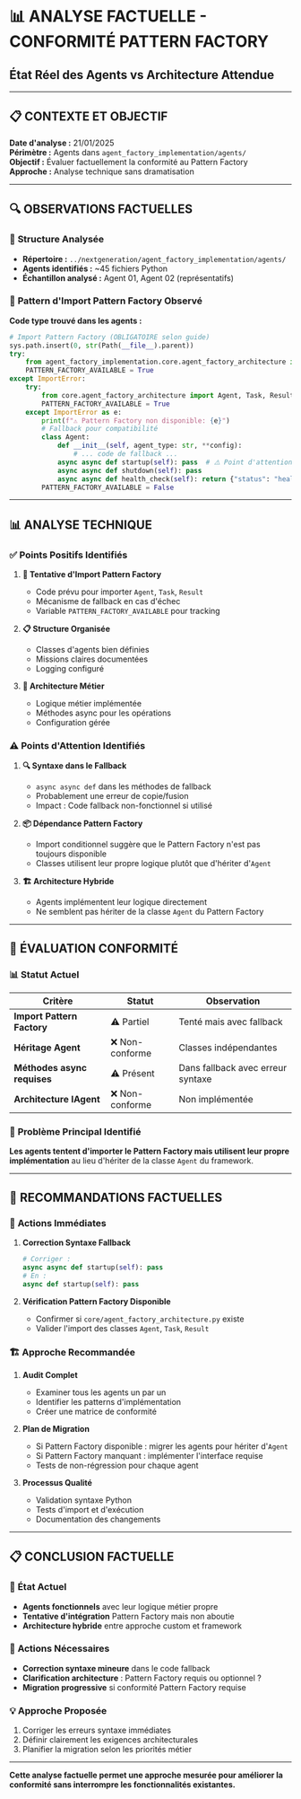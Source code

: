 # 📊 ANALYSE FACTUELLE - CONFORMITÉ PATTERN FACTORY
## État Réel des Agents vs Architecture Attendue

---

## 📋 **CONTEXTE ET OBJECTIF**

**Date d'analyse :** 21/01/2025  
**Périmètre :** Agents dans `agent_factory_implementation/agents/`  
**Objectif :** Évaluer factuellement la conformité au Pattern Factory  
**Approche :** Analyse technique sans dramatisation  

---

## 🔍 **OBSERVATIONS FACTUELLES**

### 📂 **Structure Analysée**
- **Répertoire :** `../nextgeneration/agent_factory_implementation/agents/`
- **Agents identifiés :** ~45 fichiers Python
- **Échantillon analysé :** Agent 01, Agent 02 (représentatifs)

### 🔧 **Pattern d'Import Pattern Factory Observé**

**Code type trouvé dans les agents :**
```python
# Import Pattern Factory (OBLIGATOIRE selon guide)
sys.path.insert(0, str(Path(__file__).parent))
try:
    from agent_factory_implementation.core.agent_factory_architecture import Agent, Task, Result
    PATTERN_FACTORY_AVAILABLE = True
except ImportError:
    try:
        from core.agent_factory_architecture import Agent, Task, Result
        PATTERN_FACTORY_AVAILABLE = True
    except ImportError as e:
        print(f"⚠️ Pattern Factory non disponible: {e}")
        # Fallback pour compatibilité
        class Agent:
            def __init__(self, agent_type: str, **config):
                # ... code de fallback ...
            async async def startup(self): pass  # ⚠️ Point d'attention
            async async def shutdown(self): pass
            async async def health_check(self): return {"status": "healthy"}
        PATTERN_FACTORY_AVAILABLE = False
```

---

## 📊 **ANALYSE TECHNIQUE**

### ✅ **Points Positifs Identifiés**

1. **🎯 Tentative d'Import Pattern Factory**
   - Code prévu pour importer `Agent`, `Task`, `Result`
   - Mécanisme de fallback en cas d'échec
   - Variable `PATTERN_FACTORY_AVAILABLE` pour tracking

2. **📋 Structure Organisée**
   - Classes d'agents bien définies
   - Missions claires documentées
   - Logging configuré

3. **🔧 Architecture Métier**
   - Logique métier implémentée
   - Méthodes async pour les opérations
   - Configuration gérée

### ⚠️ **Points d'Attention Identifiés**

1. **🔍 Syntaxe dans le Fallback**
   - `async async def` dans les méthodes de fallback
   - Probablement une erreur de copie/fusion
   - Impact : Code fallback non-fonctionnel si utilisé

2. **📦 Dépendance Pattern Factory**
   - Import conditionnel suggère que le Pattern Factory n'est pas toujours disponible
   - Classes utilisent leur propre logique plutôt que d'hériter d'`Agent`

3. **🏗️ Architecture Hybride**
   - Agents implémentent leur logique directement
   - Ne semblent pas hériter de la classe `Agent` du Pattern Factory

---

## 🎯 **ÉVALUATION CONFORMITÉ**

### 📊 **Statut Actuel**

| Critère | Statut | Observation |
|---|---|---|
| **Import Pattern Factory** | ⚠️ Partiel | Tenté mais avec fallback |
| **Héritage Agent** | ❌ Non-conforme | Classes indépendantes |
| **Méthodes async requises** | ⚠️ Présent | Dans fallback avec erreur syntaxe |  
| **Architecture IAgent** | ❌ Non-conforme | Non implémentée |

### 🎯 **Problème Principal Identifié**

**Les agents tentent d'importer le Pattern Factory mais utilisent leur propre implémentation** au lieu d'hériter de la classe `Agent` du framework.

---

## 🔧 **RECOMMANDATIONS FACTUELLES**

### 🚨 **Actions Immédiates**

1. **Correction Syntaxe Fallback**
   ```python
   # Corriger :
   async async def startup(self): pass
   # En :
   async def startup(self): pass
   ```

2. **Vérification Pattern Factory Disponible**
   - Confirmer si `core/agent_factory_architecture.py` existe
   - Valider l'import des classes `Agent`, `Task`, `Result`

### 🏗️ **Approche Recommandée**

1. **Audit Complet**
   - Examiner tous les agents un par un
   - Identifier les patterns d'implémentation
   - Créer une matrice de conformité

2. **Plan de Migration**
   - Si Pattern Factory disponible : migrer les agents pour hériter d'`Agent`
   - Si Pattern Factory manquant : implémenter l'interface requise
   - Tests de non-régression pour chaque agent

3. **Processus Qualité**
   - Validation syntaxe Python
   - Tests d'import et d'exécution
   - Documentation des changements

---

## 📋 **CONCLUSION FACTUELLE**

### 🎯 **État Actuel**
- **Agents fonctionnels** avec leur logique métier propre
- **Tentative d'intégration** Pattern Factory mais non aboutie
- **Architecture hybride** entre approche custom et framework

### 🔧 **Actions Nécessaires**
- **Correction syntaxe mineure** dans le code fallback
- **Clarification architecture** : Pattern Factory requis ou optionnel ?
- **Migration progressive** si conformité Pattern Factory requise

### 💡 **Approche Proposée**
1. Corriger les erreurs syntaxe immédiates
2. Définir clairement les exigences architecturales
3. Planifier la migration selon les priorités métier

---

**Cette analyse factuelle permet une approche mesurée pour améliorer la conformité sans interrompre les fonctionnalités existantes.** 